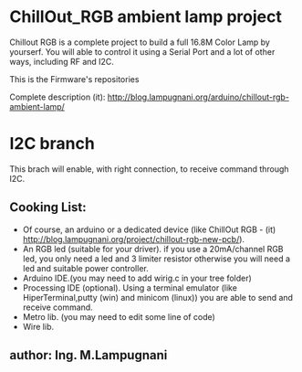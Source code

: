 ChillOut_RGB ambient lamp project
=================================
Chillout RGB is a complete project to build a full 16.8M Color Lamp by yourserf.
You will able to control it using a Serial Port and a lot of other ways,
including RF and I2C.


This is the Firmware's repositories

Complete description (it):
http://blog.lampugnani.org/arduino/chillout-rgb-ambient-lamp/

I2C branch
=========
This brach will enable, with right connection, to receive
command through I2C.

Cooking List:
--------------
* Of course, an arduino or a dedicated device (like ChillOut RGB - (it) http://blog.lampugnani.org/project/chillout-rgb-new-pcb/).
* An RGB led (suitable for your driver).
	if you use a 20mA/channel RGB led, you only need a led and 3 limiter resistor
	otherwise you will need a led and suitable power controller.
* Arduino IDE.(you may need to add wirig.c in your tree folder)
* Processing IDE (optional).
	Using a terminal emulator (like HiperTerminal,putty (win) and minicom (linux))
	you are able to send and receive command.
* Metro lib. (you may need to edit some line of code)
* Wire lib.



author: Ing. M.Lampugnani
-------------------------
